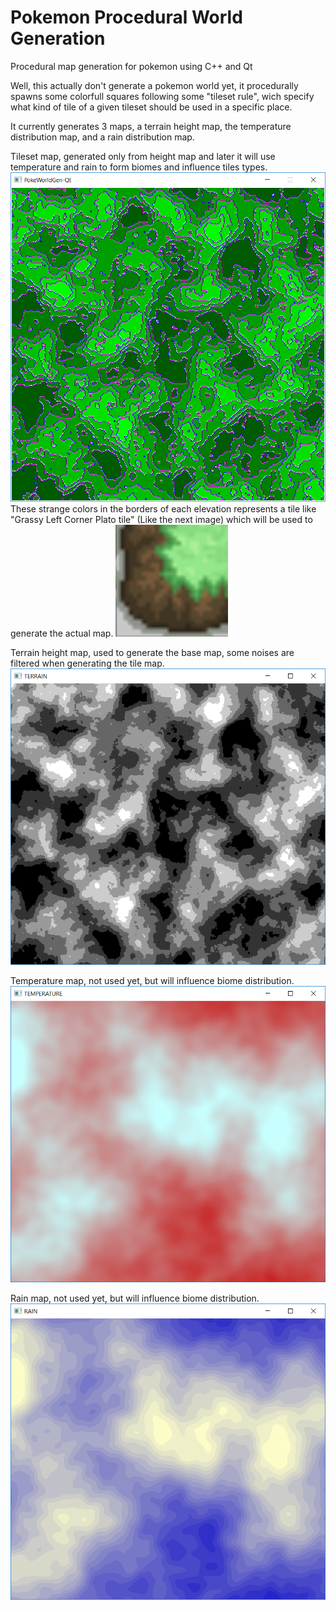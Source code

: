 # Pokemon Procedural World Generation
Procedural map generation for pokemon using C++ and Qt

Well, this actually don't generate a pokemon world yet, it procedurally spawns some colorfull squares following some "tileset rule", wich specify what kind of tile of a given tileset should be used in a specific place.

It currently generates 3 maps, a terrain height map, the temperature distribution map, and a rain distribution map.

Tileset map, generated only from height map and later it will use temperature and rain to form biomes and influence tiles types.
![Terrain tiles](https://github.com/angelorodem/PokeWorldGen-Qt/blob/master/images/terrain_tiles.png?raw=true)
These strange colors in the borders of each elevation represents a tile like "Grassy Left Corner Plato tile" (Like the next image) which will be used to generate the actual map.
![Tile example](https://github.com/angelorodem/PokeWorldGen-Qt/blob/master/images/corner.PNG?raw=true)

Terrain height map, used to generate the base map, some noises are filtered when generating the tile map.
![Height map](https://github.com/angelorodem/PokeWorldGen-Qt/blob/master/images/terrain_height.png?raw=true)

Temperature map, not used yet, but will influence biome distribution.
![TEMPERATURE](https://github.com/angelorodem/PokeWorldGen-Qt/blob/master/images/temperature.png?raw=true)

Rain map, not used yet, but will influence biome distribution.
![RAIN](https://github.com/angelorodem/PokeWorldGen-Qt/blob/master/images/rain.png?raw=true)
 



